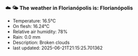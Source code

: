 ### ☁️ 🌤️  The weather in Florianópolis is: Florianópolis

- Temperature: 16.5°C
- On flesh: 16.24°C
- Relative air humidity: 78%
- Rain: 0.0 mm
- Description: Broken clouds
- last updated: 2025-06-21T21:15:25.701362
